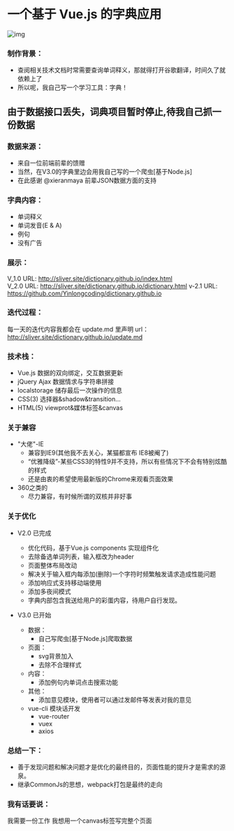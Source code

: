 # 一个基于 Vue.js 的字典应用

![img](./theme/look.gif)
### 制作背景： 
- 查阅相关技术文档时常需要查询单词释义，那就得打开谷歌翻译，时间久了就依赖上了
- 所以呢，我自己写一个学习工具：字典！

## 由于数据接口丢失，词典项目暂时停止,待我自己抓一份数据

### 数据来源：
- 来自一位前端前辈的馈赠 
- 当然，在V3.0的字典里边会用我自己写的一个爬虫[基于Node.js]
- 在此感谢 @xieranmaya 前辈JSON数据方面的支持

### 字典内容：
- 单词释义
- 单词发音(E & A)
- 例句
- 没有广告

### 展示：
V_1.0 URL: http://sliver.site/dictionary.github.io/index.html  
V_2.0 URL: http://sliver.site/dictionary.github.io/dictionary.html
v-2.1 URL: https://github.com/Yinlongcoding/dictionary.github.io
### 迭代过程：
每一天的迭代内容我都会在 update.md 里声明 
url：http://sliver.site/dictionary.github.io/update.md

### 技术栈：
- Vue.js       数据的双向绑定，交互数据更新
- jQuery Ajax  数据情求与字符串拼接
- localstorage 储存最后一次操作的信息  
- CSS(3)       选择器&shadow&transition...   
- HTML(5)      viewprot&媒体标签&canvas

### 关于兼容
* "大佬"-IE
    - 兼容到IE9(其他我不去关心，某猫都宣布 IE8被阉了)
    - “优雅降级”-某些CSS3的特性9并不支持，所以有些情况下不会有特别炫酷的样式
    - 还是由衷的希望使用最新版的Chrome来观看页面效果
* 360之类的
    - 尽力兼容，有时候所谓的双核并非好事

### 关于优化
* V2.0 已完成
    - 优化代码，基于Vue.js components 实现组件化
    - 去除备选单词列表，输入框改为header
    - 页面整体布局改动
    - 解决关于输入框内每添加(删除)一个字符时频繁触发请求造成性能问题  
    - 添加响应式支持移动端使用
    - 添加多夜间模式
    - 字典内部包含我送给用户的彩蛋内容，待用户自行发现。

* V3.0 已开始
    + 数据：
        - 自己写爬虫[基于Node.js]爬取数据
    + 页面： 
        - svg背景加入
        - 去除不合理样式
    + 内容： 
        - 添加例句内单词点击搜索功能
    + 其他：
        - 添加意见模块，使用者可以通过发邮件等发表对我的意见
    + vue-cli 模块话开发
        * vue-router
        * vuex
        * axios

### 总结一下：
- 善于发现问题和解决问题才是优化的最终目的，页面性能的提升才是需求的源泉。
- 继承CommonJs的思想，webpack打包是最终的走向

### 我有话要说： 
我需要一份工作
我想用一个canvas标签写完整个页面
